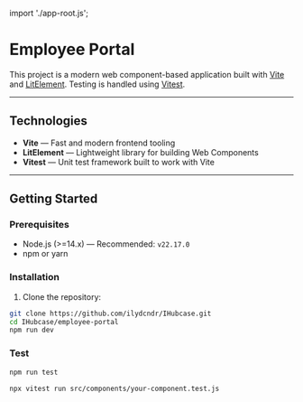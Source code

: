 import './app-root.js';

# Employee Portal

This project is a modern web component-based application built with [Vite](https://vitejs.dev/) and [LitElement](https://lit.dev/). Testing is handled using [Vitest](https://vitest.dev/).

---

## Technologies

- **Vite** — Fast and modern frontend tooling  
- **LitElement** — Lightweight library for building Web Components  
- **Vitest** — Unit test framework built to work with Vite

---

## Getting Started

### Prerequisites

- Node.js (>=14.x) — Recommended: `v22.17.0`
- npm or yarn

### Installation

1. Clone the repository:

```bash
git clone https://github.com/ilydcndr/IHubcase.git
cd IHubcase/employee-portal
npm run dev 
```

### Test

```bash
npm run test

npx vitest run src/components/your-component.test.js

